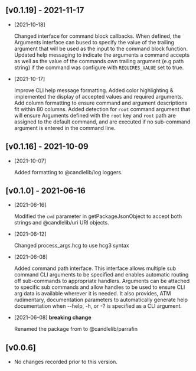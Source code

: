 ## [v0.1.19] - 2021-11-17 

- [2021-10-18]

    Changed interface for command block callbacks. When defined, the Arguments interface can bused to specify the value of the trailing argument that will be used as the input to the command block function. Updated help messaging to indicate the arguments a command accepts as well as the value of the commands own trailing argument (e.g path string) if the command was configure with `REQUIRES_VALUE` set to true.

- [2021-10-17]

    Improve CLI help message formatting. Added color highlighting & implemented the display of accepted values and required arguments. Add column formatting to ensure command and argument descriptions fit within 80 columns.  Added detection for `root` command argument that will ensure Arguments defined with the `root` key and `root` path are assigned to the default command, and are executed if no sub-command argument is entered in the command line.

## [v0.1.16] - 2021-10-09 

- [2021-10-07]

    Added formatting to @candlelib/log loggers.

## [v0.1.0] - 2021-06-16 

- [2021-06-16]

    Modified the `cwd` parameter in getPackageJsonObject to accept both strings and @candlelib/uri URI objects.

- [2021-06-12]

    Changed process_args.hcg to use hcg3 syntax

- [2021-06-08]

    Added command path interface. This interface allows multiple sub command CLI arguments to be specified and enables automatic routing off sub-commands to appropriate handlers. Arguments can be attached to specific sub commands and allow handles to be used to ensure CLI arg data is available wherever it is needed.  It also provides, ATM rudimentary, documentation parameters to automatically generate help documentation when --help, -h, or -? is specified as a CLI argument.

- [2021-06-08] **breaking change** 

    Renamed the package from to @candlelib/parrafin

## [v0.0.6] 

- No changes recorded prior to this version.